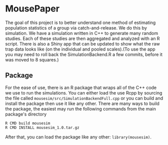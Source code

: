 # MousePaper

The goal of this project is to better understand one method of estimating population statistics of a group via catch-and-release. We do this by simulation. We have a simulation written in C++ to generate many random studies. Each of these studies are then aggregated and analyzed with an R script. There is also a Shiny app that can be updated to show what the raw trap  data looks like (on the individual and pooled scales).(To use the app you may need to roll back the SimulationBackend.R a few commits, before it was moved to  8 squares.)

## Package

For the ease of use, there is an R package that wraps all of the C++ code we use to run the simulations. You can either load the use Rcpp by sourcing the file called `mousesim/src/SimulationBackendFull.cpp` or you can build and install the package then use it like any other. There are many ways to build the package, the easiest may run the following commands from the main package's directory

```
R CMD build mousesim
R CMD INSTALL mousesim_1.0.tar.gz 
```

After that, you can load the package like any other: `library(mousesim)`.

